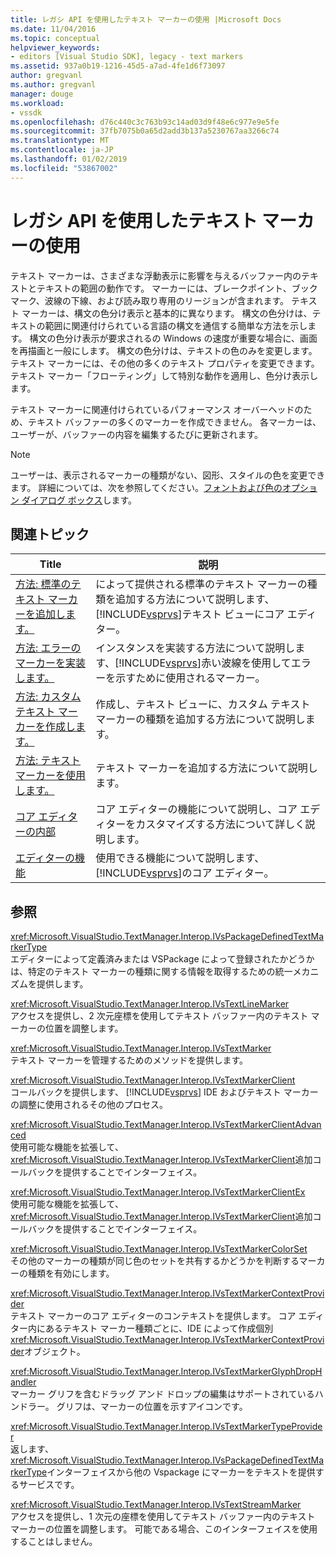 ```yaml
---
title: レガシ API を使用したテキスト マーカーの使用 |Microsoft Docs
ms.date: 11/04/2016
ms.topic: conceptual
helpviewer_keywords:
- editors [Visual Studio SDK], legacy - text markers
ms.assetid: 937a0b19-1216-45d5-a7ad-4fe1d6f73097
author: gregvanl
ms.author: gregvanl
manager: douge
ms.workload:
- vssdk
ms.openlocfilehash: d76c440c3c763b93c14ad03d9f48e6c977e9e5fe
ms.sourcegitcommit: 37fb7075b0a65d2add3b137a5230767aa3266c74
ms.translationtype: MT
ms.contentlocale: ja-JP
ms.lasthandoff: 01/02/2019
ms.locfileid: "53867002"
---
```

# <a name="using-text-markers-with-the-legacy-api"></a>レガシ API を使用したテキスト マーカーの使用
テキスト マーカーは、さまざまな浮動表示に影響を与えるバッファー内のテキストとテキストの範囲の動作です。 マーカーには、ブレークポイント、ブックマーク、波線の下線、および読み取り専用のリージョンが含まれます。 テキスト マーカーは、構文の色分け表示と基本的に異なります。 構文の色分けは、テキストの範囲に関連付けられている言語の構文を通信する簡単な方法を示します。 構文の色分け表示が要求されるの Windows の速度が重要な場合に、画面を再描画と一般にします。 構文の色分けは、テキストの色のみを変更します。 テキスト マーカーには、その他の多くのテキスト プロパティを変更できます。 テキスト マーカー「フローティング」して特別な動作を適用し、色分け表示します。  
  
 テキスト マーカーに関連付けられているパフォーマンス オーバーヘッドのため、テキスト バッファーの多くのマーカーを作成できません。 各マーカーは、ユーザーが、バッファーの内容を編集するたびに更新されます。  
  
> [!NOTE]
>  ユーザーは、表示されるマーカーの種類がない、図形、スタイルの色を変更できます。 詳細については、次を参照してください。[フォントおよび色のオプション ダイアログ ボックス](../ide/reference/fonts-and-colors-environment-options-dialog-box.md)します。  
  
## <a name="related-topics"></a>関連トピック  
  
| Title | 説明 |
| - | - |
| [方法: 標準のテキスト マーカーを追加します。](../extensibility/how-to-add-standard-text-markers.md) | によって提供される標準のテキスト マーカーの種類を追加する方法について説明します、[!INCLUDE[vsprvs](../code-quality/includes/vsprvs_md.md)]テキスト ビューにコア エディター。 |
| [方法: エラーのマーカーを実装します。](../extensibility/how-to-implement-error-markers.md) | インスタンスを実装する方法について説明します、[!INCLUDE[vsprvs](../code-quality/includes/vsprvs_md.md)]赤い波線を使用してエラーを示すために使用されるマーカー。 |
| [方法: カスタム テキスト マーカーを作成します。](../extensibility/how-to-create-custom-text-markers.md) | 作成し、テキスト ビューに、カスタム テキスト マーカーの種類を追加する方法について説明します。 |
| [方法: テキスト マーカーを使用します。](../extensibility/how-to-use-text-markers.md) | テキスト マーカーを追加する方法について説明します。 |
| [コア エディターの内部](../extensibility/inside-the-core-editor.md) | コア エディターの機能について説明し、コア エディターをカスタマイズする方法について詳しく説明します。 |
| [エディターの機能](https://msdn.microsoft.com/library/bdac940d-1f14-4019-a01f-fd0bb3dc7198) | 使用できる機能について説明します、[!INCLUDE[vsprvs](../code-quality/includes/vsprvs_md.md)]のコア エディター。 |
  
## <a name="reference"></a>参照  
 <xref:Microsoft.VisualStudio.TextManager.Interop.IVsPackageDefinedTextMarkerType>  
 エディターによって定義済みまたは VSPackage によって登録されたかどうかは、特定のテキスト マーカーの種類に関する情報を取得するための統一メカニズムを提供します。  
  
 <xref:Microsoft.VisualStudio.TextManager.Interop.IVsTextLineMarker>  
 アクセスを提供し、2 次元座標を使用してテキスト バッファー内のテキスト マーカーの位置を調整します。  
  
 <xref:Microsoft.VisualStudio.TextManager.Interop.IVsTextMarker>  
 テキスト マーカーを管理するためのメソッドを提供します。  
  
 <xref:Microsoft.VisualStudio.TextManager.Interop.IVsTextMarkerClient>  
 コールバックを提供します、 [!INCLUDE[vsprvs](../code-quality/includes/vsprvs_md.md)] IDE およびテキスト マーカーの調整に使用されるその他のプロセス。  
  
 <xref:Microsoft.VisualStudio.TextManager.Interop.IVsTextMarkerClientAdvanced>  
 使用可能な機能を拡張して、<xref:Microsoft.VisualStudio.TextManager.Interop.IVsTextMarkerClient>追加コールバックを提供することでインターフェイス。  
  
 <xref:Microsoft.VisualStudio.TextManager.Interop.IVsTextMarkerClientEx>  
 使用可能な機能を拡張して、<xref:Microsoft.VisualStudio.TextManager.Interop.IVsTextMarkerClient>追加コールバックを提供することでインターフェイス。  
  
 <xref:Microsoft.VisualStudio.TextManager.Interop.IVsTextMarkerColorSet>  
 その他のマーカーの種類が同じ色のセットを共有するかどうかを判断するマーカーの種類を有効にします。  
  
 <xref:Microsoft.VisualStudio.TextManager.Interop.IVsTextMarkerContextProvider>  
 テキスト マーカーのコア エディターのコンテキストを提供します。 コア エディター内にあるテキスト マーカー種類ごとに、IDE によって作成個別<xref:Microsoft.VisualStudio.TextManager.Interop.IVsTextMarkerContextProvider>オブジェクト。  
  
 <xref:Microsoft.VisualStudio.TextManager.Interop.IVsTextMarkerGlyphDropHandler>  
 マーカー グリフを含むドラッグ アンド ドロップの編集はサポートされているハンドラー。 グリフは、マーカーの位置を示すアイコンです。  
  
 <xref:Microsoft.VisualStudio.TextManager.Interop.IVsTextMarkerTypeProvider>  
 返します、<xref:Microsoft.VisualStudio.TextManager.Interop.IVsPackageDefinedTextMarkerType>インターフェイスから他の Vspackage にマーカーをテキストを提供するサービスです。  
  
 <xref:Microsoft.VisualStudio.TextManager.Interop.IVsTextStreamMarker>  
 アクセスを提供し、1 次元の座標を使用してテキスト バッファー内のテキスト マーカーの位置を調整します。 可能である場合、このインターフェイスを使用することはしません。